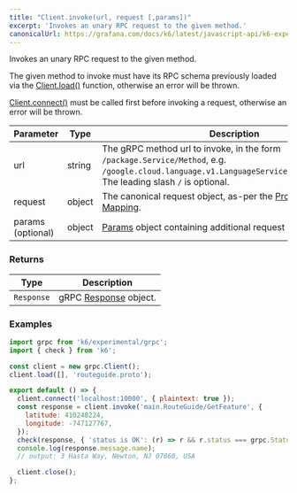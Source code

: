 ```yaml
---
title: "Client.invoke(url, request [,params])"
excerpt: 'Invokes an unary RPC request to the given method.'
canonicalUrl: https://grafana.com/docs/k6/latest/javascript-api/k6-experimental/grpc/client/client-invoke/
---
```


Invokes an unary RPC request to the given method.

The given method to invoke must have its RPC schema previously loaded via the [Client.load()](/javascript-api/k6-experimental/grpc/client/client-load) function, otherwise an
error will be thrown.

[Client.connect()](/javascript-api/k6-experimental/grpc/client/client-connect) must be called first before invoking a request, otherwise an error will be thrown.

| Parameter | Type | Description |
|-----------|------|-------------|
| url | string | The gRPC method url to invoke, in the form `/package.Service/Method`, e.g. `/google.cloud.language.v1.LanguageService/AnalyzeSentiment`. The leading slash `/` is optional. |
| request | object | The canonical request object, as-per the [Protobuf JSON Mapping](https://developers.google.com/protocol-buffers/docs/proto3#json). |
| params (optional) | object | [Params](/javascript-api/k6-experimental/grpc/params) object containing additional request parameters.

### Returns

| Type | Description |
|------|-------------|
| `Response` | gRPC [Response](/javascript-api/k6-experimental/grpc/response) object. |

### Examples

<div class="code-group" data-props='{"labels": ["Simple example"], "lineNumbers": [true]}'>

```javascript
import grpc from 'k6/experimental/grpc';
import { check } from 'k6';

const client = new grpc.Client();
client.load([], 'routeguide.proto');

export default () => {
  client.connect('localhost:10000', { plaintext: true });
  const response = client.invoke('main.RouteGuide/GetFeature', {
    latitude: 410248224,
    longitude: -747127767,
  });
  check(response, { 'status is OK': (r) => r && r.status === grpc.StatusOK });
  console.log(response.message.name);
  // output: 3 Hasta Way, Newton, NJ 07860, USA

  client.close();
};
```

</div>

